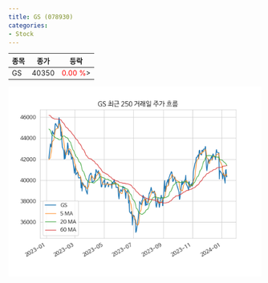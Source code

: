 ```yaml
---
title: GS (078930)
categories:
- Stock
---
```


|종목|종가|등락|
|----|----|----|
|GS|40350|<span style="color: red">0.00 %</span>>|

<!-- more -->

![078930](/assets/images/stock/078930.png)